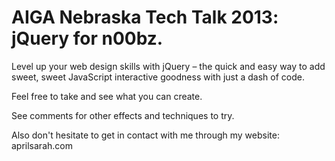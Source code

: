 AIGA Nebraska Tech Talk 2013: 
jQuery for n00bz. 
============

Level up your web design skills with jQuery – the quick and easy way to add sweet, sweet JavaScript interactive goodness with just a dash of code.

Feel free to take and see what you can create. 

See comments for other effects and techniques to try.

Also don't hesitate to get in contact with me through my website: aprilsarah.com

